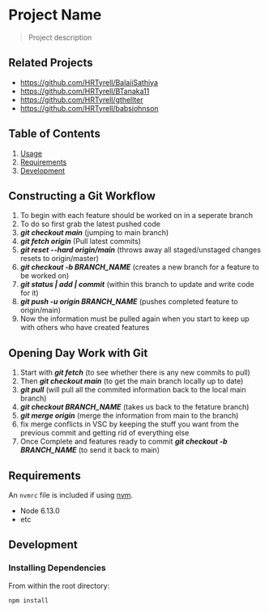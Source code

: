 # Project Name

> Project description

## Related Projects

  - https://github.com/HRTyrell/BalajiSathiya
  - https://github.com/HRTyrell/BTanaka11
  - https://github.com/HRTyrell/gthellter
  - https://github.com/HRTyrell/babsjohnson

## Table of Contents

1. [Usage](#Usage)
1. [Requirements](#requirements)
1. [Development](#development)

## Constructing a Git Workflow

1. To begin with each feature should be worked on in a seperate branch
1. To do so first grab the latest pushed code
1. ***git checkout main*** (jumping to main branch)
1. ***git fetch origin*** (Pull latest commits)
1. ***git reset --hard origin/main*** (throws away all staged/unstaged changes resets to origin/master)
1. ***git checkout -b BRANCH_NAME*** (creates a new branch for a feature to be worked on)
1. ***git status | add | commit*** (within this branch to update and write code for it)
1. ***git push -u origin BRANCH_NAME*** (pushes completed feature to origin/main)
1. Now the information must be pulled again when you start to keep up with others who have created features

## Opening Day Work with Git
1. Start with ***git fetch*** (to see whether there is any new commits to pull)
1. Then ***git checkout main*** (to get the main branch locally up to date)
1. ***git pull*** (will pull all the commited information back to the local main branch)
1. ***git checkout BRANCH_NAME*** (takes us back to the fetature branch)
1. ***git merge origin*** (merge the information from main to the branch)
1. fix merge conflicts in VSC by keeping the stuff you want from the previous commit and getting rid of everything else
1. Once Complete and features ready to commit ***git checkout -b BRANCH_NAME*** (to send it back to main) 

## Requirements

An `nvmrc` file is included if using [nvm](https://github.com/creationix/nvm).

- Node 6.13.0
- etc

## Development

### Installing Dependencies

From within the root directory:

```sh
npm install
```


